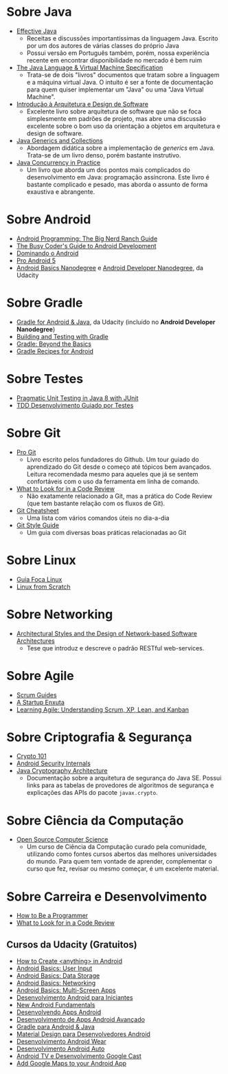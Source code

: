# Sobre Java
 - [Effective Java](https://www.amazon.com.br/Effective-Java-Programming-Language-Guide-ebook/dp/B00B8V09HY/)
   - Receitas e discussões importantíssimas da linguagem Java. Escrito por um dos autores de várias classes do próprio Java
   - Possui versão em Português também, porém, nossa experiência recente em encontrar disponibilidade no mercado é bem ruim
 - [The Java Language & Virtual Machine Specification](https://docs.oracle.com/javase/specs/)
   - Trata-se de dois "livros" documentos que tratam sobre a linguagem e a máquina virtual Java. O intuito é ser a fonte de documentação para quem quiser implementar um "Java" ou uma "Java Virtual Machine".
 - [Introdução à Arquitetura e Design de Software](https://www.casadocodigo.com.br/products/livro-arquitetura-java)
   - Excelente livro sobre arquitetura de software que não se foca simplesmente em padrões de projeto, mas abre uma discussão excelente sobre o bom uso da orientação a objetos em arquitetura e design de software.
 - [Java Generics and Collections](https://www.amazon.com.br/Java-Generics-Collections-Maurice-Naftalin-ebook/dp/B0026OR2HM/)
   - Abordagem didática sobre a implementação de *generics* em Java. Trata-se de um livro denso, porém bastante instrutivo.
 - [Java Concurrency in Practice](https://www.amazon.com.br/Java-Concurrency-Practice-Tim-Peierls-ebook/dp/B004V9OA84/)
   - Um livro que aborda um dos pontos mais complicados do desenvolvimento em Java: programação assíncrona. Este livro é bastante complicado e pesado, mas aborda o assunto de forma exaustiva e abrangente.

# Sobre Android
 - [Android Programming: The Big Nerd Ranch Guide](http://www.informit.com/store/android-programming-the-big-nerd-ranch-guide-9780134706054)
 - [The Busy Coder's Guide to Android Development](https://commonsware.com/Android/)
 - [Dominando o Android](http://novatec.com.br/livros/dominando-android-2ed/)
 - [Pro Android 5](https://www.amazon.com.br/Pro-Android-5-Dave-MacLean-ebook/dp/B00S0P60YM/)
 - [Android Basics Nanodegree](https://www.udacity.com/course/android-basics-nanodegree-by-google--nd803) e [Android Developer Nanodegree](https://www.udacity.com/course/android-developer-nanodegree-by-google--nd801), da Udacity

# Sobre Gradle
 - [Gradle for Android & Java](https://www.udacity.com/course/gradle-for-android-and-java--ud867), da Udacity (incluído no **Android Developer Nanodegree**)
 - [Building and Testing with Gradle](http://www2.gradle.com/l/68052/2015-01-13/6dm)
 - [Gradle: Beyond the Basics](http://www2.gradle.com/l/68052/2015-01-26/23s5)
 - [Gradle Recipes for Android](http://www2.gradle.com/l/68052/2016-07-05/7mlynp)

# Sobre Testes
 - [Pragmatic Unit Testing in Java 8 with JUnit](https://www.amazon.com.br/Pragmatic-Unit-Testing-Java-JUnit-ebook/dp/B00VXT0ZA2/)
 - [TDD Desenvolvimento Guiado por Testes](https://www.amazon.com.br/TDD-Desenvolvimento-Guiado-por-Testes-ebook/dp/B016V88JFW/)

# Sobre Git
- [Pro Git](https://progit.org/) 
  - Livro escrito pelos fundadores do Github. Um tour guiado do aprendizado do Git desde o começo até tópicos bem avançados. Leitura recomendada mesmo para aqueles que já se sentem confortáveis com o uso da ferramenta em linha de comando.
- [What to Look for in a Code Review](https://leanpub.com/whattolookforinacodereview)
  - Não exatamente relacionado a Git, mas a prática do Code Review (que tem bastante relação com os fluxos de Git).
 - [Git Cheatsheet](http://lennonjesus.github.io/git-cheatsheet/) 
   - Uma lista com vários comandos úteis no dia-a-dia
 - [Git Style Guide](https://github.com/agis-/git-style-guide) 
   - Um guia com diversas boas práticas relacionadas ao Git

# Sobre Linux
 - [Guia Foca Linux](http://www.guiafoca.org/)
 - [Linux from Scratch](http://www.linuxfromscratch.org/)

# Sobre Networking
 - [Architectural Styles and the Design of Network-based Software Architectures](https://www.ics.uci.edu/~fielding/pubs/dissertation/top.htm)
   - Tese que introduz e descreve o padrão RESTful web-services. 
  
# Sobre Agile
 - [Scrum Guides](http://www.scrumguides.org/)
 - [A Startup Enxuta](https://www.amazon.com.br/Startup-Enxuta-Eric-Ries-ebook/dp/B00A3C4GAK/)
 - [Learning Agile: Understanding Scrum, XP, Lean, and Kanban](https://www.amazon.com.br/Learning-Agile-Understanding-Scrum-Kanban-ebook/dp/B00PJ8YKRM/)

# Sobre Criptografia & Segurança
 - [Crypto 101](https://www.crypto101.io/)
 - [Android Security Internals](https://www.nostarch.com/androidsecurity)
 - [Java Cryptography Architecture](http://docs.oracle.com/javase/8/docs/technotes/guides/security/crypto/CryptoSpec.html)
   - Documentação sobre a arquitetura de segurança do Java SE. Possui links para as tabelas de provedores de algoritmos de segurança e explicações das APIs do pacote `javax.crypto`.
  
# Sobre Ciência da Computação
 - [Open Source Computer Science](https://github.com/open-source-society/computer-science)
   - Um curso de Ciência da Computação curado pela comunidade, utilizando como fontes cursos abertos das melhores universidades do mundo. Para quem tem vontade de aprender, complementar o curso que fez, revisar ou mesmo começar, é um excelente material.

# Sobre Carreira e Desenvolvimento
 - [How to Be a Programmer](https://github.com/braydie/HowToBeAProgrammer)
 - [What to Look for in a Code Review](https://blog.jetbrains.com/upsource/2016/01/25/what-to-look-for-in-a-code-review-book/)
 
## Cursos da Udacity (Gratuitos)
 - [How to Create \<anything\> in Android](https://br.udacity.com/course/how-to-create-anything-in-android--ud802/)
 - [Android Basics: User Input](https://br.udacity.com/course/android-basics-user-input--ud836/)
 - [Android Basics: Data Storage](https://br.udacity.com/course/android-basics-data-storage--ud845/)
 - [Android Basics: Networking](https://br.udacity.com/course/android-basics-networking--ud843/)
 - [Android Basics: Multi-Screen Apps](https://br.udacity.com/course/android-basics-multi-screen-apps--ud839/)
 - [Desenvolvimento Android para Iniciantes](https://br.udacity.com/course/android-development-for-beginners--ud837/)
 - [New Android Fundamentals](https://br.udacity.com/course/new-android-fundamentals--ud851/)
 - [Desenvolvendo Apps Android](https://br.udacity.com/course/developing-android-apps--ud853/)
 - [Desenvolvimento de Apps Android Avançado](https://br.udacity.com/course/advanced-android-app-development--ud855/)
 - [Gradle para Android & Java](https://br.udacity.com/course/gradle-for-android-and-java--ud867/)
 - [Material Design para Desenvolvedores Android](https://br.udacity.com/course/material-design-for-android-developers--ud862/)
 - [Desenvolvimento Android Wear](https://br.udacity.com/course/android-wear-development--ud875a/)
 - [Desenvolvimento Android Auto](https://br.udacity.com/course/android-auto-development--ud875c/)
 - [Android TV e Desenvolvimento Google Cast](https://br.udacity.com/course/android-tv-and-google-cast-development--ud875b/)
 - [Add Google Maps to your Android App](https://br.udacity.com/course/add-google-maps-to-your-android-app--ud876-4/)
